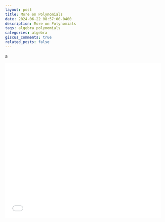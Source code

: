 ```yaml
---
layout: post
title: More on Polynomials
date: 2024-06-22 08:57:00-0400
description: More on Polynomials
tags: algebra polynomials
categories: algebra
giscus_comments: true
related_posts: false
---
```

a

<iframe src="/M/assets/pdf/Algebra/MorePoly.pdf" width="100%" height="500" frameborder="no" border="0" marginwidth="0" marginheight="0"></iframe>


